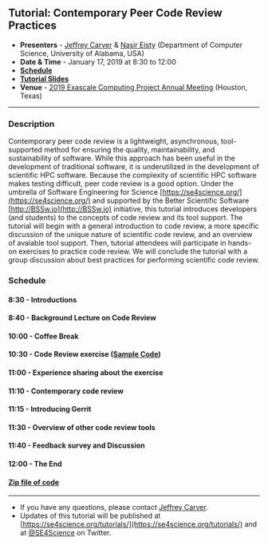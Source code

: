 
## Tutorial: Contemporary Peer Code Review Practices
* **Presenters** - [Jeffrey Carver](http://carver.cs.ua.edu/) & [Nasir Eisty](https://neisty.github.io/) (Department of Computer Science, University of Alabama, USA)
* **Date & Time** - January 17, 2019 at 8:30 to 12:00
* **[Schedule](#Schedule)**
* **[Tutorial Slides](slides.pdf)**
* **Venue** - [2019 Exascale Computing Project Annual Meeting](https://www.ecpannualmeeting.com/) (Houston, Texas)

---

### Description

Contemporary peer code review is a lightweight, asynchronous, tool-supported method for ensuring the quality, maintainability, and sustainability of software. While this approach has been useful in the development of traditional software, it is underutilized in the development of scientific HPC software. Because the complexity of scientific HPC software makes testing difficult, peer code review is a good option. Under the umbrella of Software Engineering for Science [https://se4science.org/](https://se4science.org/) and supported by the Better Scientific Software [http://BSSw.io](http://BSSw.io) initiative, this tutorial introduces developers (and students) to the concepts of code review and its tool support. The tutorial will begin with a general introduction to code review, a more specific discussion of the unique nature of scientific code review, and an overview of avaiable tool support. Then, tutorial attendees will participate in hands-on exercises to practice code review. We will conclude the tutorial with a group discussion about best practices for performing scientific code review.


### <a name="Schedule"></a>Schedule
#### 8:30 - Introductions
#### 8:40 - Background Lecture on Code Review
#### 10:00 - Coffee Break
#### 10:30 - Code Review exercise (<a href="SampleCode.java">Sample Code</a>)
#### 11:00 - Experience sharing about the exercise
#### 11:10 - Contemporary code review
#### 11:15 - Introducing Gerrit
#### 11:30 - Overview of other code review tools
#### 11:40 - Feedback survey and Discussion
#### 12:00 - The End

#### <a href="SampleCode.zip">Zip file of code</a>

---
* If you have any questions, please contact [Jeffrey Carver](http://carver.cs.ua.edu/).
* Updates of this tutorial will be published at [https://se4science.org/tutorials/](https://se4science.org/tutorials/) and at [@SE4Science](https://twitter.com/SE4Science) on Twitter. 
